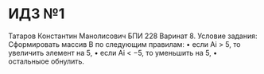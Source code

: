 # ИДЗ №1
Татаров Константин Манолисович БПИ 228
Варинат 8. Условие задания: 
Сформировать массив B по следующим правилам:
  • если Ai > 5, то увеличить элемент на 5,
  • если Ai < −5, то уменьшить на 5,
  • остальныое обнулить.
